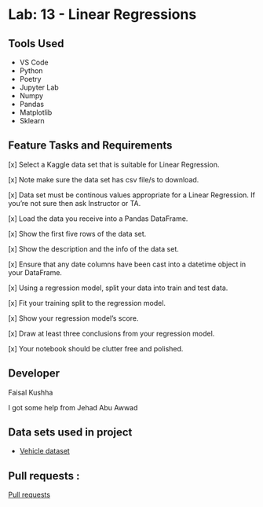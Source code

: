# Lab: 13 - Linear Regressions

## Tools Used

- VS Code
- Python
- Poetry
- Jupyter Lab
- Numpy
- Pandas
- Matplotlib
- Sklearn

## Feature Tasks and Requirements

[x] Select a Kaggle data set that is suitable for Linear Regression.

[x] Note make sure the data set has csv file/s to download.

[x] Data set must be continous values appropriate for a Linear Regression. If you’re not sure then ask Instructor or TA.

[x] Load the data you receive into a Pandas DataFrame.

[x] Show the first five rows of the data set.

[x] Show the description and the info of the data set.

[x] Ensure that any date columns have been cast into a datetime object in your DataFrame.

[x] Using a regression model, split your data into train and test data.

[x] Fit your training split to the regression model.

[x] Show your regression model’s score.

[x] Draw at least three conclusions from your regression model.

[x] Your notebook should be clutter free and polished.

## Developer

Faisal Kushha

I got some help from Jehad Abu Awwad

## Data sets used in project

- [Vehicle dataset](https://www.kaggle.com/nehalbirla/vehicle-dataset-from-cardekho?select=car+data.csv)

## Pull requests :

[Pull requests]()
